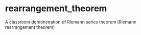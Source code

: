 # rearrangement_theorem
A classroom demonstration of Riemann series theorem (Riemann rearrangement theorem)
